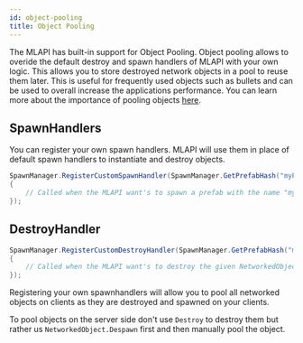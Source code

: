 ```yaml
---
id: object-pooling
title: Object Pooling
---
```


The MLAPI has built-in support for Object Pooling. Object pooling allows to overide the default destroy and spawn handlers of MLAPI with your own logic.
This allows you to store destroyed network objects in a pool to reuse them later. This is useful for frequently used objects such as bullets and can be used to overall increase the applications performance.
You can learn more about the importance of pooling objects [here](https://learn.unity.com/tutorial/introduction-to-object-pooling).

## SpawnHandlers

You can register your own spawn handlers. MLAPI will use them in place of default spawn handlers to instantiate and destroy objects.

```csharp
SpawnManager.RegisterCustomSpawnHandler(SpawnManager.GetPrefabHash("myPrefabName"), (position, rotation, disabled) =>
{
    // Called when the MLAPI want's to spawn a prefab with the name "myPrefabName"
});
```
## DestroyHandler

```csharp
SpawnManager.RegisterCustomDestroyHandler(SpawnManager.GetPrefabHash("myPrefabName"), (networkedObject) =>
{
    // Called when the MLAPI want's to destroy the given NetworkedObject
});
```

Registering your own spawnhandlers will allow you to pool all networked objects on clients as they are destroyed and spawned on your clients.

To pool objects on the server side don't use `Destroy` to destroy them but rather us `NetworkedObject.Despawn` first and then manually pool the object.
